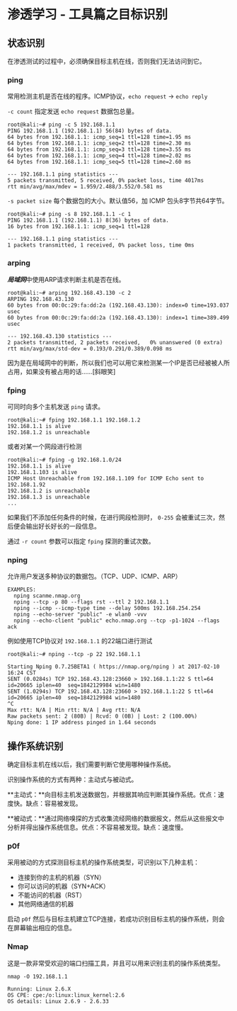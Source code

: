 # 渗透学习 - 工具篇之目标识别

## **状态识别**

在渗透测试的过程中，必须确保目标主机在线，否则我们无法访问到它。

### **ping**

常用检测主机是否在线的程序。ICMP协议，`echo request` -> `echo reply`



`-c count` 指定发送 `echo request` 数据包总量。

```
root@kali:~# ping -c 5 192.168.1.1
PING 192.168.1.1 (192.168.1.1) 56(84) bytes of data.
64 bytes from 192.168.1.1: icmp_seq=1 ttl=128 time=1.95 ms
64 bytes from 192.168.1.1: icmp_seq=2 ttl=128 time=2.30 ms
64 bytes from 192.168.1.1: icmp_seq=3 ttl=128 time=3.55 ms
64 bytes from 192.168.1.1: icmp_seq=4 ttl=128 time=2.02 ms
64 bytes from 192.168.1.1: icmp_seq=5 ttl=128 time=2.60 ms

--- 192.168.1.1 ping statistics ---
5 packets transmitted, 5 received, 0% packet loss, time 4017ms
rtt min/avg/max/mdev = 1.959/2.488/3.552/0.581 ms
```

`-s packet size` 每个数据包的大小。默认值56，加 ICMP 包头8字节共64字节。

```
root@kali:~# ping -s 8 192.168.1.1 -c 1
PING 192.168.1.1 (192.168.1.1) 8(36) bytes of data.
16 bytes from 192.168.1.1: icmp_seq=1 ttl=128

--- 192.168.1.1 ping statistics ---
1 packets transmitted, 1 received, 0% packet loss, time 0ms
```



### **arping**

***局域网***中使用ARP请求判断主机是否在线。

```
root@kali:~# arping 192.168.43.130 -c 2
ARPING 192.168.43.130
60 bytes from 00:0c:29:fa:dd:2a (192.168.43.130): index=0 time=193.037 usec
60 bytes from 00:0c:29:fa:dd:2a (192.168.43.130): index=1 time=389.499 usec

--- 192.168.43.130 statistics ---
2 packets transmitted, 2 packets received,   0% unanswered (0 extra)
rtt min/avg/max/std-dev = 0.193/0.291/0.389/0.098 ms
```

因为是在局域网中的判断，所以我们也可以用它来检测某一个IP是否已经被被人所占用，如果没有被占用的话……[斜眼笑]



### **fping**

可同时向多个主机发送 `ping` 请求。

```
root@kali:~# fping 192.168.1.1 192.168.1.2
192.168.1.1 is alive
192.168.1.2 is unreachable
```

或者对某一个网段进行检测

```
root@kali:~# fping -g 192.168.1.0/24
192.168.1.1 is alive
192.168.1.103 is alive
ICMP Host Unreachable from 192.168.1.109 for ICMP Echo sent to 192.168.1.92
192.168.1.2 is unreachable
192.168.1.3 is unreachable
...
```

如果我们不添加任何条件的时候，在进行网段检测时， `0-255` 会被重试三次，然后便会输出好长好长的一段信息。

通过 `-r count` 参数可以指定 `fping` 探测的重试次数。



### **nping**

允许用户发送多种协议的数据包。（TCP、UDP、ICMP、ARP）

```
EXAMPLES:
  nping scanme.nmap.org
  nping --tcp -p 80 --flags rst --ttl 2 192.168.1.1
  nping --icmp --icmp-type time --delay 500ms 192.168.254.254
  nping --echo-server "public" -e wlan0 -vvv 
  nping --echo-client "public" echo.nmap.org --tcp -p1-1024 --flags ack
```

例如使用TCP协议对 `192.168.1.1` 的22端口进行测试

```
root@kali:~# nping --tcp -p 22 192.168.1.1 

Starting Nping 0.7.25BETA1 ( https://nmap.org/nping ) at 2017-02-10 16:24 CST
SENT (0.0284s) TCP 192.168.43.128:23660 > 192.168.1.1:22 S ttl=64 id=20665 iplen=40  seq=1842129984 win=1480 
SENT (1.0294s) TCP 192.168.43.128:23660 > 192.168.1.1:22 S ttl=64 id=20665 iplen=40  seq=1842129984 win=1480 
^C 
Max rtt: N/A | Min rtt: N/A | Avg rtt: N/A
Raw packets sent: 2 (80B) | Rcvd: 0 (0B) | Lost: 2 (100.00%)
Nping done: 1 IP address pinged in 1.64 seconds
```



## **操作系统识别**

确定目标主机在线以后，我们需要判断它使用哪种操作系统。

识别操作系统的方式有两种：主动式与被动式。

**主动式：**向目标主机发送数据包，并根据其响应判断其操作系统。优点：速度快。缺点：容易被发现。

**被动式：**通过网络嗅探的方式收集流经网络的数据报文，然后从这些报文中分析并得出操作系统信息。优点：不容易被发现。缺点：速度慢。

### **p0f**

采用被动的方式探测目标主机的操作系统类型，可识别以下几种主机：

- 连接到你的主机的机器（SYN）
- 你可以访问的机器（SYN+ACK）
- 不能访问的机器（RST）
- 其他网络通信的机器

启动 `p0f` 然后与目标主机建立TCP连接，若成功识别目标主机的操作系统，则会在屏幕输出相应的信息。



### **Nmap**

这是一款非常受欢迎的端口扫描工具，并且可以用来识别主机的操作系统类型。

`nmap -O 192.168.1.1`

```
Running: Linux 2.6.X
OS CPE: cpe:/o:linux:linux_kernel:2.6
OS details: Linux 2.6.9 - 2.6.33
```
